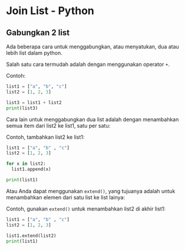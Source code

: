 # Join List - Python
## Gabungkan 2 list
Ada beberapa cara untuk menggabungkan, atau menyatukan, dua atau lebih list dalam python.

Salah satu cara termudah adalah dengan menggunakan operator `+`.

Contoh:

```py
list1 = ["a", "b", "c"]
list2 = [1, 2, 3]

list3 = list1 + list2
print(list3)
```

Cara lain untuk menggabungkan dua list adalah dengan menambahkan semua item dari list2 ke list1, satu per satu:

Contoh, tambahkan list2 ke list1:

```py
list1 = ["a", "b" , "c"]
list2 = [1, 2, 3]

for x in list2:
  list1.append(x)

print(list1)
```

Atau Anda dapat menggunakan `extend()`, yang tujuanya adalah untuk menambahkan elemen dari satu list ke list lainya:

Contoh, gunakan `extend()` untuk menambahkan list2 di akhir list1:

```py
list1 = ["a", "b" , "c"]
list2 = [1, 2, 3]

list1.extend(list2)
print(list1)
```